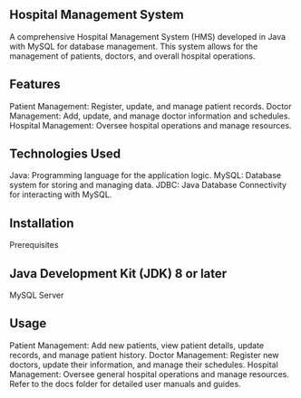 ## Hospital Management System
A comprehensive Hospital Management System (HMS) developed in Java with MySQL for database management. This system allows for the management of patients, doctors, and overall hospital operations.

## Features
Patient Management: Register, update, and manage patient records. Doctor Management: Add, update, and manage doctor information and schedules. Hospital Management: Oversee hospital operations and manage resources.

## Technologies Used
Java: Programming language for the application logic. MySQL: Database system for storing and managing data. JDBC: Java Database Connectivity for interacting with MySQL.

## Installation
Prerequisites

## Java Development Kit (JDK) 8 or later
MySQL 
Server
## Usage
Patient Management: Add new patients, view patient details, update records, and manage patient history. Doctor Management: Register new doctors, update their information, and manage their schedules. Hospital Management: Oversee general hospital operations and manage resources. Refer to the docs folder for detailed user manuals and guides.
 
